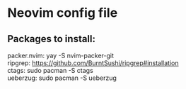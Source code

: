 # Neovim config file

## Packages to install:
packer.nvim: yay -S nvim-packer-git <br />
ripgrep: https://github.com/BurntSushi/ripgrep#installation <br />
ctags: sudo pacman -S ctags <br />
ueberzug: sudo pacman -S ueberzug <br />
